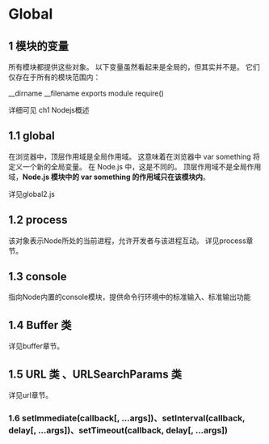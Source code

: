 # Global

## 1 模块的变量

所有模块都提供这些对象。 以下变量虽然看起来是全局的，但其实并不是。 它们仅存在于所有的模块范围内：

__dirname
__filename
exports
module
require()

详细可见 ch1 Nodejs概述

## 1.1 global

在浏览器中，顶层作用域是全局作用域。 这意味着在浏览器中 var something 将定义一个新的全局变量。
在 Node.js 中，这是不同的。 顶层作用域不是全局作用域，**Node.js 模块中的 var something 的作用域只在该模块内**。

详见global2.js

## 1.2 process
该对象表示Node所处的当前进程，允许开发者与该进程互动。
详见process章节。

## 1.3 console
指向Node内置的console模块，提供命令行环境中的标准输入、标准输出功能

## 1.4 Buffer 类
详见buffer章节。

## 1.5 URL 类 、URLSearchParams 类
详见url章节。

### 1.6  setImmediate(callback[, ...args])、setInterval(callback, delay[, ...args])、setTimeout(callback, delay[, ...args])



















